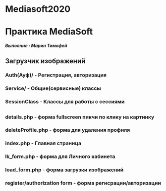 # Mediasoft2020
# Практика MediaSoft
##### Выполнил : Марин Тимофей

## Загрузчик изображений
### Auth(Ауф)/ - Регистрация, авторизация
### Service/ - Общие(сервисные) классы
### SessionClass - Классы для работы с сессиями
## 
### details.php - форма fullscreen пикчи по клику на картинку
### deleteProfile.php - форма для удаления профиля
### index.php - Главная страница
### lk_form.php - форма для Личного кабинета
### load_form.php - форма загрузки изображений
### register/authorization form - форма регисрации/авторизации